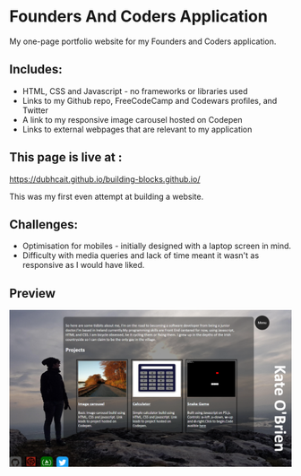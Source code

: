 # Founders And Coders Application

My one-page portfolio website for my Founders and Coders application. 


## Includes:

- HTML, CSS and Javascript - no frameworks or libraries used
- Links to my Github repo, FreeCodeCamp and Codewars profiles, and Twitter 
- A link to my responsive image carousel hosted on Codepen
- Links to external webpages that are relevant to my application


## This page is live at :
https://dubhcait.github.io/building-blocks.github.io/

This was my first even attempt at building a website. 

## Challenges:

- Optimisation for mobiles - initially designed with a laptop screen in mind. 
- Difficulty with media queries and lack of time meant it wasn't as responsive as I would have liked. 

## Preview

![website preview](Preview.png)
